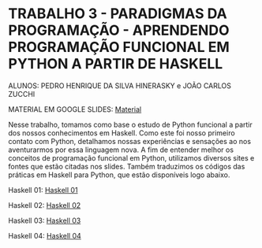 # TRABALHO 3 - PARADIGMAS DA PROGRAMAÇÃO - APRENDENDO PROGRAMAÇÃO FUNCIONAL EM PYTHON A PARTIR DE HASKELL
ALUNOS: PEDRO HENRIQUE DA SILVA HINERASKY e JOÃO CARLOS ZUCCHI

MATERIAL EM GOOGLE SLIDES: [Material](https://docs.google.com/presentation/d/1YIBejw-GLaA_hH7nKm5k_iNIl3TQbwU4Db97rBP27MU/edit?usp=sharing)

Nesse trabalho, tomamos como base o estudo de Python funcional a partir dos nossos conhecimentos em Haskell. Como este foi nosso primeiro contato com Python, 
detalhamos nossas experiências e sensações ao nos aventurarmos por essa linguagem nova. A fim de entender melhor os conceitos de programação funcional em Python, 
utilizamos diversos sites e fontes que estão citadas nos slides. Também traduzimos os códigos das práticas em Haskell para Python, que estão disponíveis logo abaixo.

Haskell 01: [Haskell 01](Haskell01.py)

Haskell 02: [Haskell 02](Haskell02.py)

Haskell 03: [Haskell 03](Haskell03.py)

Haskell 04: [Haskell 04](Haskell04.py)

